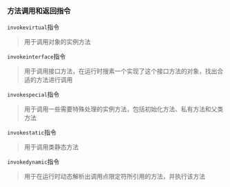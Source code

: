 ### 方法调用和返回指令



`invokevirtual`指令

> 用于调用对象的实例方法

`invokeinterface`指令

> 用于调用接口方法，在运行时搜素一个实现了这个接口方法的对象，找出合适的方法进行调用

`invokespecial`指令

> 用于调用一些需要特殊处理的实例方法，包括初始化方法、私有方法和父类方法

`invokestatic`指令

> 用于调用类静态方法

`invokedynamic`指令

> 用于在运行时动态解析出调用点限定符所引用的方法，并执行该方法
